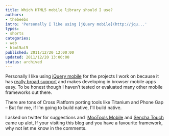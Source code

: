 ```yaml
---
title: Which HTML5 mobile library should I use?
authors:
- thebeebs
intro: 'Personally I like using [jQuery mobile](http://jqu...'
types:
- shorts
categories:
- web
- html5at5
published: 2011/12/20 12:00:00
updated: 2011/12/20 13:00:00
status: archived
---
```


Personally I like using [jQuery mobile](http://jquerymobile.com) for the projects I work on because it has [really broad support](http://jquerymobile.com/demos/1.0/#/demos/1.0/docs/about/platforms.html) and makes developing in browser mobile apps easy. To be honest though I haven&rsquo;t tested or evaluated many other mobile frameworks out there.<p>There are tons of Cross Platform porting tools like Titanium and Phone Gap &ndash; But for me, if I&rsquo;m going to build native, I'll build native.

I asked on twitter for suggestions and&nbsp; [MooTools Mobile](http://mootools.net/forge/p/mobile) and [Sencha Touch](http://www.sencha.com/products/touch/) came up alot, If your visiting this blog and you have a favourite framework, why not let me know in the comments.
</p>